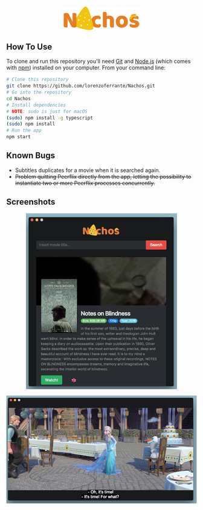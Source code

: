 <p align="center"><img src="https://github.com/lorenzoferrante/Nachos/blob/master/static/nachos_logo_2.png" width=200 /></p>

## How To Use

To clone and run this repository you'll need [Git](https://git-scm.com) and [Node.js](https://nodejs.org/en/download/) (which comes with [npm](http://npmjs.com)) installed on your computer. From your command line:

```bash
# Clone this repository
git clone https://github.com/lorenzoferrante/Nachos.git
# Go into the repository
cd Nachos
# Install dependencies
# NOTE: sudo is just for macOS
(sudo) npm install -g typescript
(sudo) npm install
# Run the app
npm start
```
## Known Bugs
- Subtitles duplicates for a movie when it is searched again.
- <del>Problem quitting Peerflix directly from the app, letting the possibility to instantiate two or more Peerflix processes concurrently.</del>

## Screenshots
<p align="center"><img src="https://github.com/lorenzoferrante/Nachos/blob/master/static/example.png" width=400 /></p>
<p align="center"><img src="https://github.com/lorenzoferrante/Nachos/blob/master/static/player-screen.jpg" width=600 /></p>
